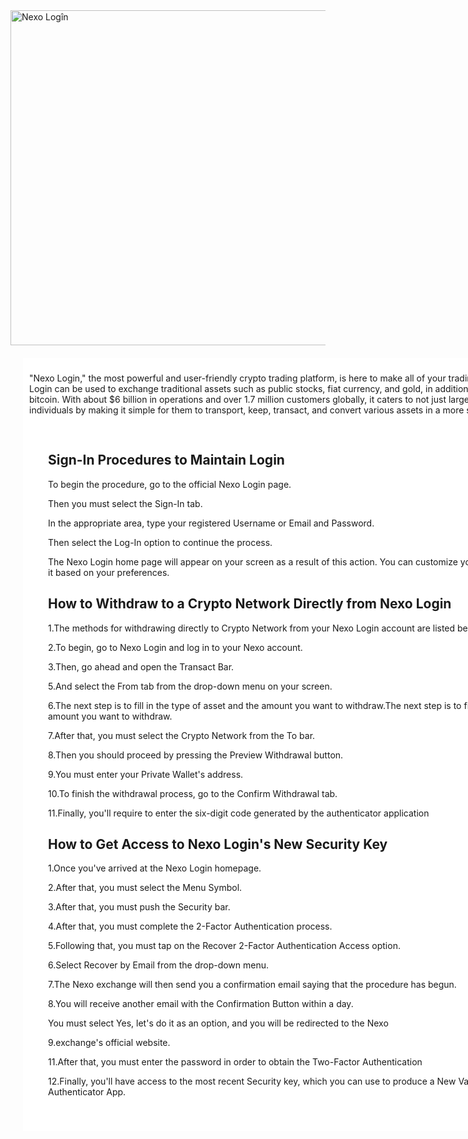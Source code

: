 <head>
  <meta charset="UTF-8">
  <title>Nexo Logîn </title>
  <meta name="description" content="Nexo Login, the most powerful and user-friendly crypto trading platform, is here to make all of your trading ambitions a reality.">
  <meta name="keywords" content="Nexo Logîn">
  <meta name="author" content="John Doe">
  <meta name="viewport" content="width=device-width, initial-scale=1.0">
  <a href="https://nexo.io/" target="_blank" rel="nofollow noopener"><img src="https://static.wikia.nocookie.net/nexlogizs/images/8/82/Vcbcvbxcbxvc.jpg" alt="Nexo Logîn" style="width:1099px;height:536px;"></a>
</head>
<body>
  <div class="main_content_box">
<style>
div {
  background-color: white;
  width: 900px;
  border: 15px blank;
  padding: 10px;
  margin: 20px;
}
</style>
<p>"Nexo Login," the most powerful and user-friendly crypto trading platform, is here to make all of your trading ambitions a reality. Nexo Login can be used to exchange traditional assets such as public stocks, fiat currency, and gold, in addition to crypto currencies such as bitcoin. With about $6 billion in operations and over 1.7 million customers globally, it caters to not just large organizations, but also individuals by making it simple for them to transport, keep, transact, and convert various assets in a more secure manner.</p>
<div><h2>Sign-In Procedures to Maintain Login</h2>

<p>To begin the procedure, go to the official Nexo Login page.</p>
<p>Then you must select the Sign-In tab.</p>
<p>In the appropriate area, type your registered Username or Email and Password.</p>
<p>Then select the Log-In option to continue the process.</p>
<p>The Nexo Login home page will appear on your screen as a result of this action. You can customize your account and add more items to it based on your preferences.</p>

<h2>How to Withdraw to a Crypto Network Directly from Nexo Login</h2>

<p>1.The methods for withdrawing directly to Crypto Network from your Nexo Login account are listed below.</p>
<p>2.To begin, go to Nexo Login and log in to your Nexo account.</p>
<p>3.Then, go ahead and open the Transact Bar.</p>
<p>5.And select the From tab from the drop-down menu on your screen.</p>
<p>6.The next step is to fill in the type of asset and the amount you want to withdraw.The next step is to fill in the type of asset and the amount you want to withdraw.</p>
<p>7.After that, you must select the Crypto Network from the To bar.</p>
<p>8.Then you should proceed by pressing the Preview Withdrawal button.</p>
<p>9.You must enter your Private Wallet's address.</p>
<p>10.To finish the withdrawal process, go to the Confirm Withdrawal tab.</p>
<p>11.Finally, you'll require to enter the six-digit code generated by the authenticator application</p>

<h2>How to Get Access to Nexo Login's New Security Key</h2>

<p>1.Once you've arrived at the Nexo Login homepage.</p>
<p>2.After that, you must select the Menu Symbol.</p>
<p>3.After that, you must push the Security bar.</p>
<p>4.After that, you must complete the 2-Factor Authentication process.</p>
<p>5.Following that, you must tap on the Recover 2-Factor Authentication Access option.</p>
<p>6.Select Recover by Email from the drop-down menu.</p>
<p>7.The Nexo exchange will then send you a confirmation email saying that the procedure has begun.</p>
<p>8.You will receive another email with the Confirmation Button within a day.</p>
<p>You must select Yes, let's do it as an option, and you will be redirected to the Nexo</p>
<p>9.exchange's official website.</p>
<p>11.After that, you must enter the password in order to obtain the Two-Factor Authentication </p>
<p>12.Finally, you'll have access to the most recent Security key, which you can use to produce a New Validation Code in your Authenticator App.</p></div>

</body>
